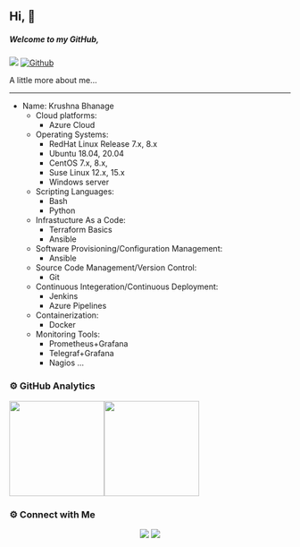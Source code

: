 ## Hi, 👋

##### Welcome to my GitHub,


![](https://visitor-badge.laobi.icu/badge?page_id=krushnabhanage10) [![Github](https://img.shields.io/github/followers/krushnabhanage10?label=Follow&style=social)](https://github.com/krushnabhanage10)

A little more about me...

---
- Name: Krushna Bhanage
    - Cloud platforms:
        - Azure Cloud
    - Operating Systems:
        - RedHat Linux Release 7.x, 8.x
        - Ubuntu 18.04, 20.04
        - CentOS 7.x, 8.x,
        - Suse Linux 12.x, 15.x
        - Windows server
    - Scripting Languages:
        - Bash
        - Python    
    - Infrastucture As a Code:
        - Terraform Basics
        - Ansible
    - Software Provisioning/Configuration Management:
        - Ansible
    - Source Code Management/Version Control:
        - Git
    - Continuous Integeration/Continuous Deployment:
        - Jenkins
        - Azure Pipelines
    - Containerization:
        - Docker
    - Monitoring Tools:
        - Prometheus+Grafana
        - Telegraf+Grafana
        - Nagios
...  

### ⚙️ GitHub Analytics

<img height="170px" src="https://github-readme-stats.vercel.app/api?username=krushnabhanage10&include_all_commits=true&count_private=true&show_icons=true&theme=chartreuse-dark&card" /><img height="170px" src="https://github-readme-stats.vercel.app/api/top-langs/?username=krushnabhanage10&include_all_commits=true&count_private=true&show_icons=true&theme=chartreuse-dark&layout=compact" />

### ⚙️ Connect with Me

<p align="center">
<a href="mailto:krushnabhanage10@gmail.com"><img src="https://img.shields.io/badge/Gmail-D14836?style=for-the-badge&logo=gmail&logoColor=white"/></a>
<a href="https://www.linkedin.com/in/krushna-bhanage-b04087140"><img src="https://img.shields.io/badge/LinkedIn-0077B5?style=for-the-badge&logo=linkedin&logoColor=white"/></a> 
